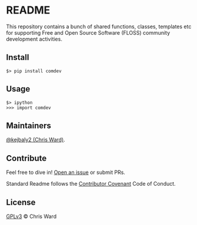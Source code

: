 # README

This repository contains a bunch of shared functions, classes, templates etc for supporting Free and Open Source Software (FLOSS) community development activities.

## Install

```
$> pip install comdev
```

## Usage

```
$> ipython
>>> import comdev
```

## Maintainers

[@kejbaly2 (Chris Ward)](https://github.com/kejbaly2).

## Contribute

Feel free to dive in! [Open an issue](https://github.com/kejbaly2/comdev/issues/new) or submit PRs.

Standard Readme follows the [Contributor Covenant](http://contributor-covenant.org/version/1/3/0/) Code of Conduct.

## License

[GPLv3](LICENSE) © Chris Ward
